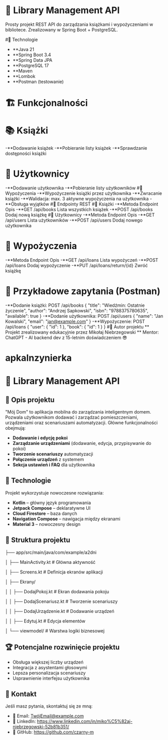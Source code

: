 # 📘 Library Management API
Prosty projekt REST API do zarządzania książkami i wypożyczeniami w bibliotece. Zrealizowany w Spring Boot + PostgreSQL.

#🚀 Technologie
- **Java 21
- **Spring Boot 3.4
- **Spring Data JPA
- **PostgreSQL 17
- **Maven
- **Lombok
- **Postman (testowanie)

# 🏗️ Funkcjonalności
# 📚 Książki
 -**Dodawanie książek
 -**Pobieranie listy książek
 -**Sprawdzanie dostępności książki
# 👤 Użytkownicy
 -**Dodawanie użytkownika
 -**Pobieranie listy użytkowników
#🔄 Wypożyczenia
 -**Wypożyczenie książki przez użytkownika
 -**Zwracanie książki
 -**Walidacja: max. 3 aktywne wypożyczenia na użytkownika
 -**Obsługa wyjątków
#🔌 Endpointy REST
#📖 Książki
-**Metoda	Endpoint	Opis
-**GET	/api/books	Lista wszystkich książek
-**POST	/api/books	Dodaj nową książkę
#👤 Użytkownicy
-**Metoda	Endpoint	Opis
-**GET	/api/users	Lista użytkowników
-**POST	/api/users	Dodaj nowego użytkownika
# 🔄 Wypożyczenia
-**Metoda	Endpoint	Opis
-**GET	/api/loans	Lista wypożyczeń
-**POST	/api/loans	Dodaj wypożyczenie
-**PUT	/api/loans/return/{id}	Zwróć książkę
# 🧪 Przykładowe zapytania (Postman)
-**Dodanie książki:
POST /api/books
{
  "title": "Wiedźmin: Ostatnie życzenie",
  "author": "Andrzej Sapkowski",
  "isbn": "9788375780635",
  "available": true
}
-**Dodanie użytkownika:
POST /api/users
{
  "name": "Jan Kowalski",
  "email": "jan@example.com"
}
-**Wypożyczenie:
POST /api/loans
{
  "user": { "id": 1 },
  "book": { "id": 1 }
}
#🧠 Autor projektu
** Projekt zrealizowany edukacyjnie przez Mikołaj Niebrzegowski
** Mentor: ChatGPT - AI backend dev z 15-letnim doświadczeniem 😎

# apkaInzynierka

# 📘 Library Management API

## 📌 Opis projektu
"Mój Dom" to aplikacja mobilna do zarządzania inteligentnym domem. Pozwala użytkownikom dodawać i zarządzać pomieszczeniami, urządzeniami oraz scenariuszami automatyzacji. Główne funkcjonalności obejmują:

- **Dodawanie i edycję pokoi**
- **Zarządzanie urządzeniami** (dodawanie, edycja, przypisywanie do pokoi)
- **Tworzenie scenariuszy** automatyzacji
- **Połączenie urządzeń** z systemem
- **Sekcja ustawień i FAQ** dla użytkownika

## 🔧 Technologie
Projekt wykorzystuje nowoczesne rozwiązania:

- **Kotlin** – główny język programowania
- **Jetpack Compose** – deklaratywne UI
- **Cloud Firestore** – baza danych
- **Navigation Compose** – nawigacja między ekranami
- **Material 3** – nowoczesny design

## 📂 Struktura projektu

├── app/src/main/java/com/example/a2dni

│   ├── MainActivity.kt  # Główna aktywność

│   ├── Screens.kt  # Definicja ekranów aplikacji

│   ├── Ekrany/

│   │   ├── DodajPokoj.kt  # Ekran dodawania pokoju

│   │   ├── DodajScenariusz.kt  # Tworzenie scenariuszy

│   │   ├── DodajUrządzenie.kt  # Dodawanie urządzeń

│   │   ├── Edytuj.kt  # Edycja elementów

│   └── viewmodel/  # Warstwa logiki biznesowej


## 🏆 Potencjalne rozwinięcie projektu
- Obsługa większej liczby urządzeń 
- Integracja z asystentami głosowymi 
- Lepsza personalizacja scenariuszy 
- Usprawnienie interfejsu użytkownika

## 📩 Kontakt
Jeśli masz pytania, skontaktuj się ze mną:
- 📧 Email: TwójEmail@example.com
- 💼 LinkedIn: https://www.linkedin.com/in/miko%C5%82aj-niebrzegowski-52b81b351/
- 🔗 GitHub: https://github.com/czarny-m


